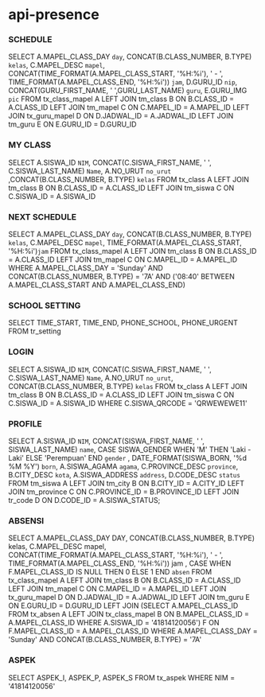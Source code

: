 # api-presence
### SCHEDULE
SELECT A.MAPEL_CLASS_DAY `day`, CONCAT(B.CLASS_NUMBER, B.TYPE) `kelas`, C.MAPEL_DESC `mapel`, 
CONCAT(TIME_FORMAT(A.MAPEL_CLASS_START, '%H:%i'), ' - ', TIME_FORMAT(A.MAPEL_CLASS_END, '%H:%i')) `jam`, D.GURU_ID `nip`, CONCAT(GURU_FIRST_NAME, ' ',GURU_LAST_NAME) `guru`, E.GURU_IMG `pic` FROM tx_class_mapel A
LEFT JOIN tm_class B ON B.CLASS_ID = A.CLASS_ID
LEFT JOIN tm_mapel C ON C.MAPEL_ID = A.MAPEL_ID
LEFT JOIN tx_guru_mapel D ON D.JADWAL_ID = A.JADWAL_ID
LEFT JOIN tm_guru E ON E.GURU_ID = D.GURU_ID

### MY CLASS
SELECT A.SISWA_ID `NIM`, CONCAT(C.SISWA_FIRST_NAME, ' ', C.SISWA_LAST_NAME) `Name`, A.NO_URUT `no_urut` ,CONCAT(B.CLASS_NUMBER, B.TYPE) `kelas` FROM tx_class A
LEFT JOIN tm_class B ON B.CLASS_ID = A.CLASS_ID
LEFT JOIN tm_siswa C ON C.SISWA_ID = A.SISWA_ID

### NEXT SCHEDULE
SELECT A.MAPEL_CLASS_DAY `day`, CONCAT(B.CLASS_NUMBER, B.TYPE) `kelas`, C.MAPEL_DESC `mapel`, 
TIME_FORMAT(A.MAPEL_CLASS_START, '%H:%i')`jam` 
FROM tx_class_mapel A
LEFT JOIN tm_class B ON B.CLASS_ID = A.CLASS_ID
LEFT JOIN tm_mapel C ON C.MAPEL_ID = A.MAPEL_ID
WHERE A.MAPEL_CLASS_DAY = 'Sunday' AND CONCAT(B.CLASS_NUMBER, B.TYPE) = '7A' 
AND ('08:40' BETWEEN A.MAPEL_CLASS_START AND A.MAPEL_CLASS_END)

### SCHOOL SETTING
SELECT TIME_START, TIME_END, PHONE_SCHOOL, PHONE_URGENT FROM tr_setting 

### LOGIN
SELECT A.SISWA_ID `NIM`, CONCAT(C.SISWA_FIRST_NAME, ' ', C.SISWA_LAST_NAME) `Name`, A.NO_URUT `no_urut`, 
CONCAT(B.CLASS_NUMBER, B.TYPE) `kelas` 
FROM tx_class A
LEFT JOIN tm_class B ON B.CLASS_ID = A.CLASS_ID
LEFT JOIN tm_siswa C ON C.SISWA_ID = A.SISWA_ID
WHERE C.SISWA_QRCODE = 'QRWEWEWE11'

### PROFILE
SELECT 
A.SISWA_ID `NIM`, CONCAT(SISWA_FIRST_NAME, ' ', SISWA_LAST_NAME) `name`, 
CASE SISWA_GENDER WHEN 'M' THEN 'Laki - Laki' ELSE 'Perempuan' END `gender` , DATE_FORMAT(SISWA_BORN, '%d %M %Y') `born`, A.SISWA_AGAMA `agama`, C.PROVINCE_DESC `province`, B.CITY_DESC `kota`, A.SISWA_ADDRESS `address`, D.CODE_DESC `status`
FROM tm_siswa A
LEFT JOIN tm_city B ON B.CITY_ID = A.CITY_ID
LEFT JOIN tm_province C ON C.PROVINCE_ID = B.PROVINCE_ID
LEFT JOIN tr_code D ON D.CODE_ID = A.SISWA_STATUS;

### ABSENSI
SELECT A.MAPEL_CLASS_DAY DAY, CONCAT(B.CLASS_NUMBER, B.TYPE) kelas, C.MAPEL_DESC mapel, CONCAT(TIME_FORMAT(A.MAPEL_CLASS_START, '%H:%i'), ' - ', TIME_FORMAT(A.MAPEL_CLASS_END, '%H:%i')) jam , CASE WHEN F.MAPEL_CLASS_ID IS NULL THEN 0 ELSE 1 END `absen`
FROM tx_class_mapel A 
LEFT JOIN tm_class B ON B.CLASS_ID = A.CLASS_ID 
LEFT JOIN tm_mapel C ON C.MAPEL_ID = A.MAPEL_ID 
LEFT JOIN tx_guru_mapel D ON D.JADWAL_ID = A.JADWAL_ID 
LEFT JOIN tm_guru E ON E.GURU_ID = D.GURU_ID
LEFT JOIN 
	(SELECT A.MAPEL_CLASS_ID  FROM tx_absen A
	LEFT JOIN tx_class_mapel B ON B.MAPEL_CLASS_ID = A.MAPEL_CLASS_ID
	WHERE A.SISWA_ID = '41814120056') F 
	ON F.MAPEL_CLASS_ID = A.MAPEL_CLASS_ID
WHERE A.MAPEL_CLASS_DAY = 'Sunday' AND CONCAT(B.CLASS_NUMBER, B.TYPE) = '7A'

### ASPEK
SELECT ASPEK_I, ASPEK_P, ASPEK_S FROM tx_aspek
WHERE NIM = '41814120056'
